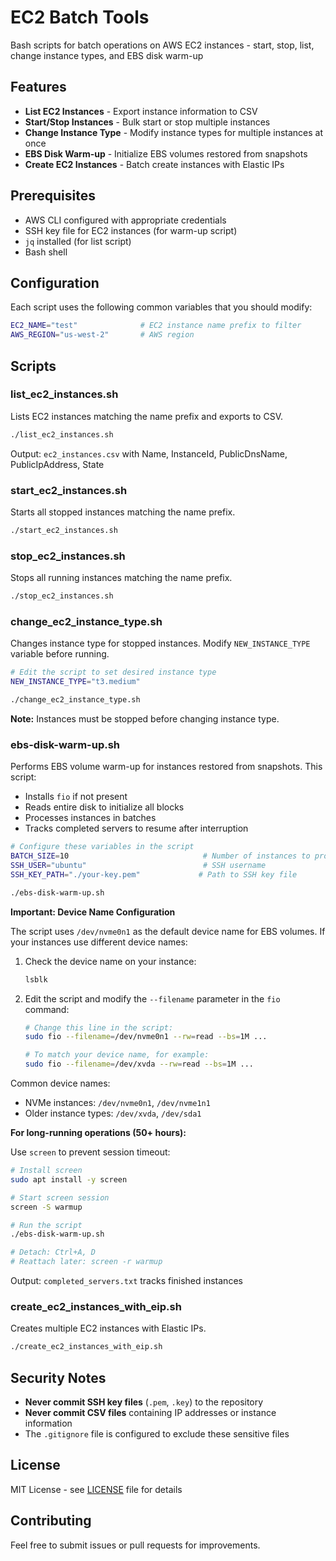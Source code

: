 # EC2 Batch Tools

Bash scripts for batch operations on AWS EC2 instances - start, stop, list, change instance types, and EBS disk warm-up

## Features

- **List EC2 Instances** - Export instance information to CSV
- **Start/Stop Instances** - Bulk start or stop multiple instances
- **Change Instance Type** - Modify instance types for multiple instances at once
- **EBS Disk Warm-up** - Initialize EBS volumes restored from snapshots
- **Create EC2 Instances** - Batch create instances with Elastic IPs

## Prerequisites

- AWS CLI configured with appropriate credentials
- SSH key file for EC2 instances (for warm-up script)
- `jq` installed (for list script)
- Bash shell

## Configuration

Each script uses the following common variables that you should modify:

```bash
EC2_NAME="test"              # EC2 instance name prefix to filter
AWS_REGION="us-west-2"       # AWS region
```

## Scripts

### list_ec2_instances.sh

Lists EC2 instances matching the name prefix and exports to CSV.

```bash
./list_ec2_instances.sh
```

Output: `ec2_instances.csv` with Name, InstanceId, PublicDnsName, PublicIpAddress, State

### start_ec2_instances.sh

Starts all stopped instances matching the name prefix.

```bash
./start_ec2_instances.sh
```

### stop_ec2_instances.sh

Stops all running instances matching the name prefix.

```bash
./stop_ec2_instances.sh
```

### change_ec2_instance_type.sh

Changes instance type for stopped instances. Modify `NEW_INSTANCE_TYPE` variable before running.

```bash
# Edit the script to set desired instance type
NEW_INSTANCE_TYPE="t3.medium"

./change_ec2_instance_type.sh
```

**Note:** Instances must be stopped before changing instance type.

### ebs-disk-warm-up.sh

Performs EBS volume warm-up for instances restored from snapshots. This script:
- Installs `fio` if not present
- Reads entire disk to initialize all blocks
- Processes instances in batches
- Tracks completed servers to resume after interruption

```bash
# Configure these variables in the script
BATCH_SIZE=10                              # Number of instances to process simultaneously
SSH_USER="ubuntu"                          # SSH username
SSH_KEY_PATH="./your-key.pem"             # Path to SSH key file

./ebs-disk-warm-up.sh
```

**Important: Device Name Configuration**

The script uses `/dev/nvme0n1` as the default device name for EBS volumes. If your instances use different device names:

1. Check the device name on your instance:
   ```bash
   lsblk
   ```

2. Edit the script and modify the `--filename` parameter in the `fio` command:
   ```bash
   # Change this line in the script:
   sudo fio --filename=/dev/nvme0n1 --rw=read --bs=1M ...
   
   # To match your device name, for example:
   sudo fio --filename=/dev/xvda --rw=read --bs=1M ...
   ```

Common device names:
- NVMe instances: `/dev/nvme0n1`, `/dev/nvme1n1`
- Older instance types: `/dev/xvda`, `/dev/sda1`

**For long-running operations (50+ hours):**

Use `screen` to prevent session timeout:

```bash
# Install screen
sudo apt install -y screen

# Start screen session
screen -S warmup

# Run the script
./ebs-disk-warm-up.sh

# Detach: Ctrl+A, D
# Reattach later: screen -r warmup
```

Output: `completed_servers.txt` tracks finished instances

### create_ec2_instances_with_eip.sh

Creates multiple EC2 instances with Elastic IPs.

```bash
./create_ec2_instances_with_eip.sh
```

## Security Notes

- **Never commit SSH key files** (`.pem`, `.key`) to the repository
- **Never commit CSV files** containing IP addresses or instance information
- The `.gitignore` file is configured to exclude these sensitive files

## License

MIT License - see [LICENSE](LICENSE) file for details

## Contributing

Feel free to submit issues or pull requests for improvements.
